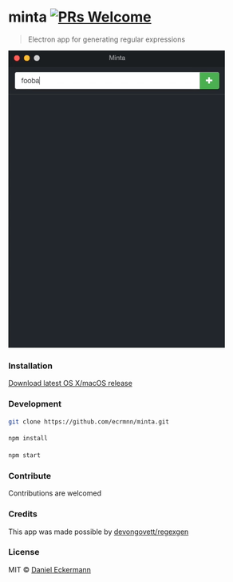 # minta [![PRs Welcome](https://img.shields.io/badge/PRs-welcome-brightgreen.svg?style=flat-square)](http://makeapullrequest.com)
> Electron app for generating regular expressions

<img src="resources/demo.gif">

### Installation
[Download latest OS X/macOS release](https://github.com/ecrmnn/minta/releases)

### Development
```bash
git clone https://github.com/ecrmnn/minta.git

npm install

npm start
```

### Contribute
Contributions are welcomed

### Credits
 This app was made possible by [devongovett/regexgen](https://github.com/devongovett/regexgen)

### License
MIT © [Daniel Eckermann](http://danieleckermann.com)
